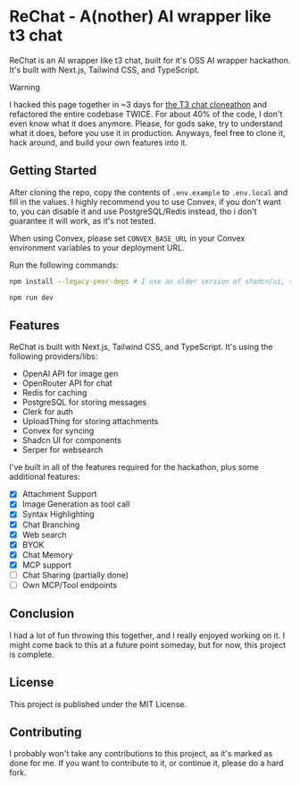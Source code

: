# ReChat - A(nother) AI wrapper like t3 chat

ReChat is an AI wrapper like t3 chat, built for it's OSS AI wrapper hackathon. It's built with Next.js, Tailwind CSS, and TypeScript.

> [!WARNING]  
> I hacked this page together in ~3 days for [the T3 chat cloneathon](https://cloneathon.t3.chat/) and refactored the entire codebase TWICE. For about 40% of the code, I don't even know what it does anymore. Please, for gods sake, try to understand what it does, before you use it in production. Anyways, feel free to clone it, hack around, and build your own features into it.

## Getting Started
After cloning the repo, copy the contents of `.env.example` to `.env.local` and fill in the values. I highly recommend you to use Convex, if you don't want to, you can disable it and use PostgreSQL/Redis instead, tho i don't guarantee it will work, as it's not tested.

When using Convex, please set `CONVEX_BASE_URL` in your Convex environment variables to your deployment URL.

Run the following commands:
```bash
npm install --legacy-peer-deps # I use an older version of shadcn/ui, so i need to use --legacy-peer-deps

npm run dev
```

## Features
ReChat is built with Next.js, Tailwind CSS, and TypeScript. It's using the following providers/libs:
- OpenAI API for image gen
- OpenRouter API for chat
- Redis for caching
- PostgreSQL for storing messages
- Clerk for auth
- UploadThing for storing attachments
- Convex for syncing
- Shadcn UI for components
- Serper for websearch

I've built in all of the features required for the hackathon, plus some additional features:
- [x] Attachment Support
- [x] Image Generation as tool call
- [x] Syntax Highlighting
- [x] Chat Branching
- [x] Web search
- [x] BYOK
- [x] Chat Memory
- [x] MCP support
- [ ] Chat Sharing (partially done)
- [ ] Own MCP/Tool endpoints

## Conclusion
I had a lot of fun throwing this together, and I really enjoyed working on it. I might come back to this at a future point someday, but for now, this project is complete.

## License
This project is published under the MIT License.

## Contributing
I probably won't take any contributions to this project, as it's marked as done for me. If you want to contribute to it, or continue it, please do a hard fork.